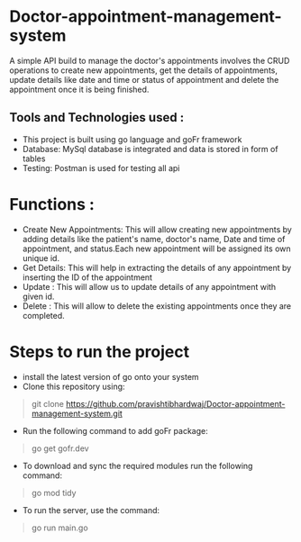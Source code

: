 # Doctor-appointment-management-system
A simple API build to manage the doctor's appointments involves the CRUD operations to create new appointments, get the details of appointments, update details like date and time or status of appointment and delete the appointment once it is being finished.

## Tools and Technologies used :
* This project is built using go language and goFr framework
* Database: MySql database is integrated and data is stored in form of tables
* Testing: Postman is used for testing all api

# Functions :
* Create New Appointments: This will allow creating new appointments by adding details like the patient's name, doctor's name, Date and time of appointment, and status.Each new appointment will be assigned its own unique id.
* Get Details: This will help in extracting the details of any appointment by inserting the ID of the appointment
* Update : This will allow us to update details of any appointment with given id.
* Delete : This will allow to delete the existing appointments once they are completed.

# Steps to run the project
* install the latest version of go onto your system
* Clone this repository using:
> git clone https://github.com/pravishtibhardwaj/Doctor-appointment-management-system.git
* Run the following command to add goFr package:
> go get gofr.dev
* To download and sync the required modules run the following command:
> go mod tidy
* To run the server, use the command:
> go run main.go



